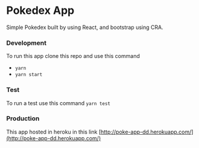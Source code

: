 # Pokedex App

Simple Pokedex built by using React, and bootstrap using CRA.

### Development

To run this app clone this repo and use this command
+ `yarn`
+ `yarn start`

### Test
To run a test use this command `yarn test`


### Production
This app hosted in heroku in this link [http://poke-app-dd.herokuapp.com/](http://poke-app-dd.herokuapp.com/)

